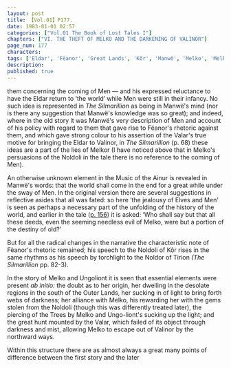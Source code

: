 ```yaml
---
layout: post
title: 【Vol.01】P177.
date: 1983-01-01 02:57
categories: ["Vol.01 The Book of Lost Tales I"]
chapters: ["VI. THE THEFT OF MELKO AND THE DARKENING OF VALINOR"]
page_num: 177
characters: 
tags: ['Eldar', 'Fëanor', 'Great Lands', 'Kôr', 'Manwë', 'Melko', 'Melkor', 'Men', 'Music of the Ainur', 'Noldoli', 'Noldor', 'Outer Lands']
description: 
published: true
---
```


<p style="text-indent: 0;">
them concerning the coming of Men — and his expressed reluctance to have the Eldar return to ‘the world’ while Men were still in their infancy. No such idea is represented in <I>The Silmarillion</I> as being in Manwë's mind (nor is there any suggestion that Manwë's knowledge was so great); and indeed, where in the old story it was Manwë's very description of Men and account of his policy with regard to them that gave rise to Fëanor's rhetoric against them, and which gave strong colour to his assertion of the Valar's true motive for bringing the Eldar to Valinor, in <I>The Silmarillion</I> (p. 68) these ideas are a part of the lies of Melkor (I have noticed above that in Melko's persuasions of the Noldoli in the tale there is no reference to the coming of Men).
</p>

An otherwise unknown element in the Music of the Ainur is revealed in Manwë's words: that the world shall come in the end for a great while under the sway of Men. In the original version there are several suggestions in reflective asides that all was fated: so here ‘the jealousy of Elves and Men’ is seen as perhaps a necessary part of the unfolding of the history of the world, and earlier in the tale ([p. 156]({{site.baseurl}}/vol01-p156)) it is asked: ‘Who shall say but that all these deeds, even the seeming needless evil of Melko, were but a portion of the destiny of old?’

But for all the radical changes in the narrative the characteristic note of Fëanor's rhetoric remained; his speech to the Noldoli of Kôr rises in the same rhythms as his speech by torchlight to the Noldor of Tirion <I>(The Silmarillion</I> pp. 82-3).

In the story of Melko and Ungoliont it is seen that essential elements were present <I>ab initio:</I> the doubt as to her origin, her dwelling in the desolate regions in the south of the Outer Lands, her sucking in of light to bring forth webs of darkness; her alliance with Melko, his rewarding her with the gems stolen from the Noldoli (though this was differently treated later), the piercing of the Trees by Melko and Ungo-liont's sucking up the light; and the great hunt mounted by the Valar, which failed of its object through darkness and mist, allowing Melko to escape out of Valinor by the northward ways.

Within this structure there are as almost always a great many points of difference between the first story and the later

